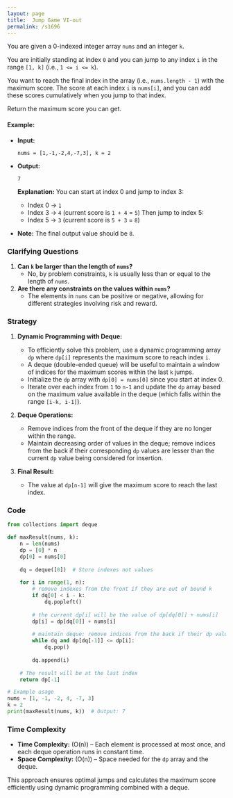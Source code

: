 ```yaml
---
layout: page
title:  Jump Game VI-out
permalink: /s1696
---
```


You are given a 0-indexed integer array `nums` and an integer `k`.

You are initially standing at index `0` and you can jump to any index `i` in the range `[1, k]` (i.e., `1 <= i <= k`).

You want to reach the final index in the array (i.e., `nums.length - 1`) with the maximum score. The score at each index `i` is `nums[i]`, and you can add these scores cumulatively when you jump to that index.

Return the maximum score you can get.

#### Example:
- **Input:**
  ``` 
  nums = [1,-1,-2,4,-7,3], k = 2
  ```
- **Output:**
  ```
  7
  ```
  **Explanation:**
  You can start at index 0 and jump to index 3:
  - Index 0 -> `1`
  - Index 3 -> `4` (current score is `1 + 4` = `5`)
  Then jump to index 5:
  - Index 5 -> `3` (current score is `5 + 3` = `8`)

- **Note:**
  The final output value should be `8`.

### Clarifying Questions
1. **Can `k` be larger than the length of `nums`?**
   - No, by problem constraints, `k` is usually less than or equal to the length of `nums`.
2. **Are there any constraints on the values within `nums`?**
   - The elements in `nums` can be positive or negative, allowing for different strategies involving risk and reward.

### Strategy

1. **Dynamic Programming with Deque:**
   - To efficiently solve this problem, use a dynamic programming array `dp` where `dp[i]` represents the maximum score to reach index `i`.
   - A deque (double-ended queue) will be useful to maintain a window of indices for the maximum scores within the last `k` jumps.
   - Initialize the `dp` array with `dp[0] = nums[0]` since you start at index 0.
   - Iterate over each index from `1` to `n-1` and update the `dp` array based on the maximum value available in the deque (which falls within the range `[i-k, i-1]`).

2. **Deque Operations:**
   - Remove indices from the front of the deque if they are no longer within the range.
   - Maintain decreasing order of values in the deque; remove indices from the back if their corresponding `dp` values are lesser than the current `dp` value being considered for insertion.

3. **Final Result:**
   - The value at `dp[n-1]` will give the maximum score to reach the last index.

### Code

```python
from collections import deque

def maxResult(nums, k):
    n = len(nums)
    dp = [0] * n
    dp[0] = nums[0]
    
    dq = deque([0])  # Store indexes not values
    
    for i in range(1, n):
        # remove indexes from the front if they are out of bound k
        if dq[0] < i - k:
            dq.popleft()
        
        # the current dp[i] will be the value of dp[dq[0]] + nums[i]
        dp[i] = dp[dq[0]] + nums[i]
        
        # maintain deque: remove indices from the back if their dp values are less than or equal to dp[i]
        while dq and dp[dq[-1]] <= dp[i]:
            dq.pop()
        
        dq.append(i)
    
    # The result will be at the last index
    return dp[-1]

# Example usage
nums = [1, -1, -2, 4, -7, 3]
k = 2
print(maxResult(nums, k))  # Output: 7
```

### Time Complexity

- **Time Complexity:** \(O(n)\) – Each element is processed at most once, and each deque operation runs in constant time.
- **Space Complexity:** \(O(n)\) – Space needed for the `dp` array and the deque.

This approach ensures optimal jumps and calculates the maximum score efficiently using dynamic programming combined with a deque.